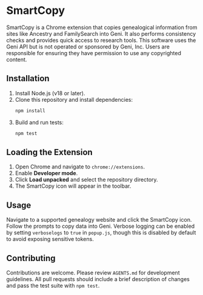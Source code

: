 # SmartCopy

SmartCopy is a Chrome extension that copies genealogical information from sites like Ancestry and FamilySearch into Geni. It also performs consistency checks and provides quick access to research tools. This software uses the Geni API but is not operated or sponsored by Geni, Inc. Users are responsible for ensuring they have permission to use any copyrighted content.

## Installation

1. Install Node.js (v18 or later).
2. Clone this repository and install dependencies:
   ```bash
   npm install
   ```
3. Build and run tests:
   ```bash
   npm test
   ```

## Loading the Extension

1. Open Chrome and navigate to `chrome://extensions`.
2. Enable **Developer mode**.
3. Click **Load unpacked** and select the repository directory.
4. The SmartCopy icon will appear in the toolbar.

## Usage

Navigate to a supported genealogy website and click the SmartCopy icon. Follow the prompts to copy data into Geni. Verbose logging can be enabled by setting `verboselogs` to `true` in `popup.js`, though this is disabled by default to avoid exposing sensitive tokens.

## Contributing

Contributions are welcome. Please review `AGENTS.md` for development guidelines. All pull requests should include a brief description of changes and pass the test suite with `npm test`.
